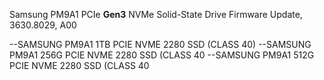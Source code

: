 Samsung PM9A1 PCIe **Gen3** NVMe Solid-State Drive Firmware Update, 3630.8029, A00

--SAMSUNG PM9A1 1TB PCIE NVME 2280 SSD (CLASS 40)
--SAMSUNG PM9A1 256G PCIE NVME 2280 SSD (CLASS 40
--SAMSUNG PM9A1 512G PCIE NVME 2280 SSD (CLASS 40
